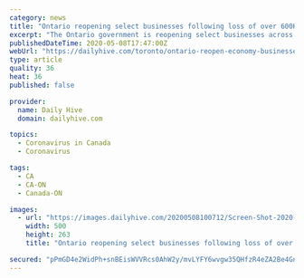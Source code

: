 ```yaml
---
category: news
title: "Ontario reopening select businesses following loss of over 600K jobs last month"
excerpt: "The Ontario government is reopening select businesses across the province, in order to creates more jobs for those impacted by the COVID-19 pandemic."
publishedDateTime: 2020-05-08T17:47:00Z
webUrl: "https://dailyhive.com/toronto/ontario-reopen-economy-businesses-job-loss-coronavirus"
type: article
quality: 36
heat: 36
published: false

provider:
  name: Daily Hive
  domain: dailyhive.com

topics:
  - Coronavirus in Canada
  - Coronavirus

tags:
  - CA
  - CA-ON
  - Canada-ON

images:
  - url: "https://images.dailyhive.com/20200508100712/Screen-Shot-2020-05-08-at-1.01.47-PM-500x263.png"
    width: 500
    height: 263
    title: "Ontario reopening select businesses following loss of over 600K jobs last month"

secured: "pPmGD4e2WidPh+snBEisWVVRcs0AhW2y/mvLYFY6wvgw35QHfzR4eZA2Be4Gnzinp5CjQOuFpvwvX/8F9tyGzUn/vJXfST6+j5I/WQ/bC2cWVcI8xFC2OZwmYGeK/wE2bcKKG3uNXRxrdi+mgHpzZWhtYlR4VvJk9R5Ykm9Pg0S8l4wadTZNt3TScPDgaAZceODBpbi3ABV/8DloIyXUh1goAw5zfCH119xYnaZZ/I6VDvMjhoGbY5vBNF/Ht+XibghhmlEeiqP7lzuurkfh/4WcBnUJ6CgTwZtKSFmv7ZI3XlllWJsRDSQ8L1iiy4Ys;CZVSOwxzpd4HThGW6FDMng=="
---
```


